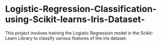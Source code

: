 # Logistic-Regression-Classification-using-Scikit-learns-Iris-Dataset-
This project involves training the Logistic Regression model in the Scikit-Learn Library to classify various features of the iris dataset.
